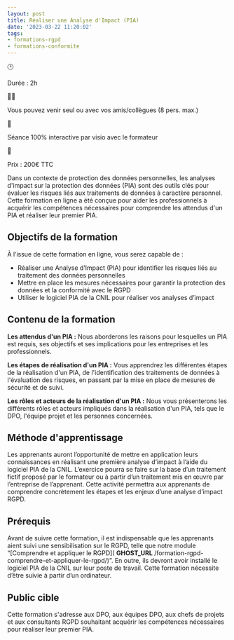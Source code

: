 ```yaml
---
layout: post
title: Réaliser une Analyse d'Impact (PIA)
date: '2023-03-22 11:20:02'
tags:
- formations-rgpd
- formations-conformite
---
```


🕒

Durée : 2h

👨‍🎓

Vous pouvez venir seul ou avec vos amis/collègues (8 pers. max.)

👋

Séance 100% interactive par visio avec le formateur

🛒

Prix : 200€ TTC

Dans un contexte de protection des données personnelles, les analyses d'impact sur la protection des données (PIA) sont des outils clés pour évaluer les risques liés aux traitements de données à caractère personnel. Cette formation en ligne a été conçue pour aider les professionnels à acquérir les compétences nécessaires pour comprendre les attendus d'un PIA et réaliser leur premier PIA.

## Objectifs de la formation

À l’issue de cette formation en ligne, vous serez capable de :

- Réaliser une Analyse d’Impact (PIA) pour identifier les risques liés au traitement des données personnelles
- Mettre en place les mesures nécessaires pour garantir la protection des données et la conformité avec le RGPD
- Utiliser le logiciel PIA de la CNIL pour réaliser vos analyses d’impact

## Contenu de la formation

**Les attendus d'un PIA :** Nous aborderons les raisons pour lesquelles un PIA est requis, ses objectifs et ses implications pour les entreprises et les professionnels.

**Les étapes de réalisation d'un PIA :** Vous apprendrez les différentes étapes de la réalisation d'un PIA, de l'identification des traitements de données à l'évaluation des risques, en passant par la mise en place de mesures de sécurité et de suivi.

**Les rôles et acteurs de la réalisation d'un PIA :** Nous vous présenterons les différents rôles et acteurs impliqués dans la réalisation d'un PIA, tels que le DPO, l'équipe projet et les personnes concernées.

## Méthode d'apprentissage

Les apprenants auront l’opportunité de mettre en application leurs connaissances en réalisant une première analyse d’impact à l’aide du logiciel PIA de la CNIL. L’exercice pourra se faire sur la base d’un traitement fictif proposé par le formateur ou à partir d’un traitement mis en œuvre par l’entreprise de l’apprenant. Cette activité permettra aux apprenants de comprendre concrètement les étapes et les enjeux d’une analyse d’impact RGPD.

## Prérequis

Avant de suivre cette formation, il est indispensable que les apprenants aient suivi une sensibilisation sur le RGPD, telle que notre module “[Comprendre et appliquer le RGPD]( __GHOST_URL__ /formation-rgpd-comprendre-et-appliquer-le-rgpd/)”. En outre, ils devront avoir installé le logiciel PIA de la CNIL sur leur poste de travail. Cette formation nécessite d’être suivie à partir d’un ordinateur.

## Public cible

Cette formation s'adresse aux DPO, aux équipes DPO, aux chefs de projets et aux consultants RGPD souhaitant acquérir les compétences nécessaires pour réaliser leur premier PIA.

